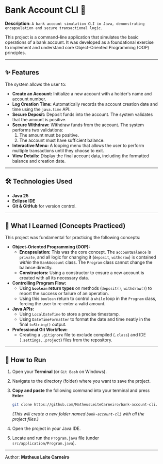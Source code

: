 # Bank Account CLI 🏦

**Description:** 
`A bank account simulation CLI in Java, demonstrating encapsulation and secure transactional logic.`

This project is a command-line application that simulates the basic operations of a bank account. It was developed as a foundational exercise to implement and understand core Object-Oriented Programming (OOP) principles.

---

## ✨ Features

The system allows the user to:

* **Create an Account:** Initialize a new account with a holder's name and account number.
* **Log Creation Time:** Automatically records the account creation date and time using the `java.time` API.
* **Secure Deposit:** Deposit funds into the account. The system validates that the amount is positive.
* **Secure Withdraw:** Withdraw funds from the account. The system performs two validations:
    1.  The amount must be positive.
    2.  The account must have sufficient balance.
* **Interactive Menu:** A looping menu that allows the user to perform multiple transactions until they choose to exit.
* **View Details:** Display the final account data, including the formatted balance and creation date.

---

## 🛠️ Technologies Used

* **Java 25** 
* **Eclipse IDE**
* **Git & GitHub** for version control.

---

## 🚀 What I Learned (Concepts Practiced)

This project was fundamental for practicing the following concepts:

* **Object-Oriented Programming (OOP):**
    * **Encapsulation:** This was the core concept. The `accountBalance` is `private`, and all logic for changing it (`deposit`, `withdraw`) is contained *within* the `BankAccount` class. The `Program` class cannot change the balance directly.
    * **Constructors:** Using a constructor to ensure a new account is created with all its necessary data.
* **Controlling Program Flow:**
    * Using **`boolean` return types** on methods (`deposit()`, `withdraw()`) to report the success or failure of an operation.
    * Using this `boolean` return to control a `while` loop in the `Program` class, forcing the user to re-enter a valid amount.
* **Java APIs:**
    * Using `LocalDateTime` to store a precise timestamp.
    * Using `DateTimeFormatter` to format the date and time neatly in the final `toString()` output.
* **Professional Git Workflow:**
    * Creating a `.gitignore` file to exclude compiled (`.class`) and IDE (`.settings`, `.project`) files from the repository.

---

## 🏁 How to Run

1.  Open your **Terminal** (or `Git Bash` on Windows).
2.  Navigate to the directory (folder) where you want to save the project.
3.  **Copy and paste** the following command into your terminal and press **Enter**:

    ```bash
    git clone https://github.com/MatheusLeiteCarneiro/bank-account-cli.git
    ```
    *(This will create a new folder named `bank-account-cli` with all the project files.)*
 
3. Open the project in your Java IDE.
3.  Locate and run the `Program.java` file (under `src/application/Program.java`).

---

Author: **Matheus Leite Carneiro**
